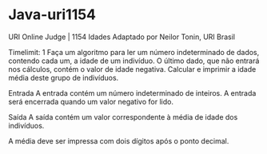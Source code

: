 # Java-uri1154
URI Online Judge | 1154
Idades
Adaptado por Neilor Tonin, URI  Brasil

Timelimit: 1
Faça um algoritmo para ler um número indeterminado de dados, contendo cada um, a idade de um indivíduo. O último dado, que não entrará nos cálculos, contém o valor de idade negativa. Calcular e imprimir a idade média deste grupo de indivíduos.

Entrada
A entrada contém um número indeterminado de inteiros. A entrada será encerrada quando um valor negativo for lido.

Saída
A saída contém um valor correspondente à média de idade dos indivíduos.

A média deve ser impressa com dois dígitos após o ponto decimal.
